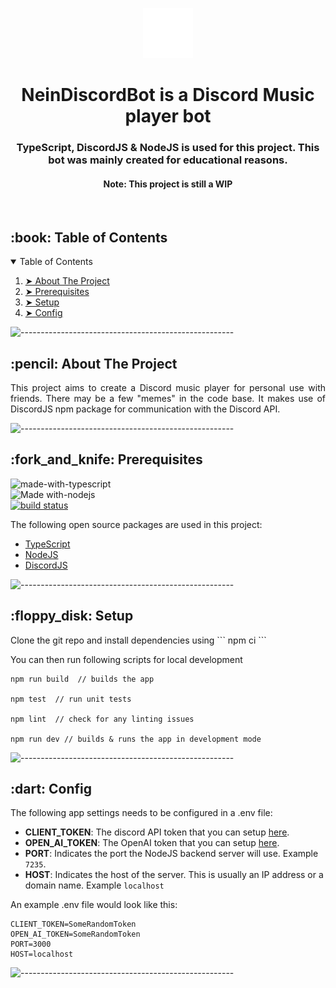 <p align="center"> 
  <img src="https://github.com/devicons/devicon/blob/master/icons/discordjs/discordjs-plain.svg" alt="NeinDiscordBot" width="80px" height="80px">
</p>
<h1 align="center"> NeinDiscordBot is a Discord Music player bot </h1>
<h3 align="center"> TypeScript, DiscordJS & NodeJS is used for this project. This bot was mainly created for educational reasons. </h3>  
<h4 align="center"> Note: This project is still a WIP </h4>  
</br>

<!-- TABLE OF CONTENTS -->
<h2 id="table-of-contents"> :book: Table of Contents</h2>

<details open="open">
  <summary>Table of Contents</summary>
  <ol>
    <li><a href="#about-the-project"> ➤ About The Project</a></li>
    <li><a href="#prerequisites"> ➤ Prerequisites</a></li>
    <li><a href="#setup"> ➤ Setup</a></li>
    <li><a href="#config"> ➤ Config</a></li>
  </ol>
</details>

![-----------------------------------------------------](https://raw.githubusercontent.com/andreasbm/readme/master/assets/lines/rainbow.png)

<!-- ABOUT THE PROJECT -->
<h2 id="about-the-project"> :pencil: About The Project</h2>

<p align="justify"> 
  This project aims to create a Discord music player for personal use with friends. There may be a few "memes" in the code base. It makes use of DiscordJS npm package for communication with the Discord API.
</p>

![-----------------------------------------------------](https://raw.githubusercontent.com/andreasbm/readme/master/assets/lines/rainbow.png)

<!-- PREREQUISITES -->
<h2 id="prerequisites"> :fork_and_knife: Prerequisites</h2>

![made-with-typescript](https://img.shields.io/badge/TypeScript-007ACC?style=for-the-badge&logo=typescript&logoColor=white) <br>
![Made with-nodejs](https://img.shields.io/badge/Node.js-43853D?style=for-the-badge&logo=node.js&logoColor=white) <br>
[![build status][buildstatus-image]][buildstatus-url]

[buildstatus-image]: https://github.com/ChristopherVR/NeinDiscordBot/blob/main/.github/workflows/badge.svg
[buildstatus-url]: https://github.com/ChristopherVR/NeinDiscordBot/actions

<!--This project is written mainly in C# and JavaScript programming languages. <br>-->
The following open source packages are used in this project:
* <a href="https://www.typescriptlang.org/"> TypeScript</a> 
* <a href="https://nodejs.org/en/"> NodeJS</a> 
* <a href="https://discord.js.org/#/"> DiscordJS</a> 
 
![-----------------------------------------------------](https://raw.githubusercontent.com/andreasbm/readme/master/assets/lines/rainbow.png)

<!-- SETUP -->
<h2 id="setup"> :floppy_disk: Setup</h2>
<p> 
Clone the git repo and install dependencies using
```
npm ci
```

You can then run following scripts for local development

```
npm run build  // builds the app 

npm test  // run unit tests

npm lint  // check for any linting issues

npm run dev // builds & runs the app in development mode
```

</p>

![-----------------------------------------------------](https://raw.githubusercontent.com/andreasbm/readme/master/assets/lines/rainbow.png)

<!-- ROADMAP -->
<h2 id="config"> :dart: Config</h2>

<p align="justify"> 
The following app settings needs to be configured in a .env file:

* **CLIENT_TOKEN**: The discord API token that you can setup <a href="https://discord.com/developers/docs/intro"> here</a>.
* **OPEN_AI_TOKEN**: The OpenAI token that you can setup  <a href="https://openai.com/api/"> here</a>.
* **PORT**: Indicates the port the NodeJS backend server will use. Example `7235`.
* **HOST**: Indicates the host of the server. This is usually an IP address or a domain name. Example `localhost`

An example .env file would look like this:
```
CLIENT_TOKEN=SomeRandomToken
OPEN_AI_TOKEN=SomeRandomToken
PORT=3000
HOST=localhost
```
</p>

![-----------------------------------------------------](https://raw.githubusercontent.com/andreasbm/readme/master/assets/lines/rainbow.png)


